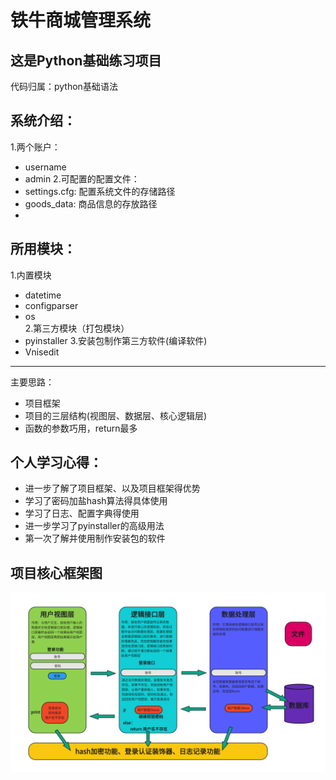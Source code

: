 # 铁牛商城管理系统
## 这是Python基础练习项目
代码归属：python基础语法  

## 系统介绍：
1.两个账户：  
  - username
  - admin
 2.可配置的配置文件：
  - settings.cfg: 配置系统文件的存储路径
  - goods_data: 商品信息的存放路径
  - 







## 所用模块： 

1.内置模块  
  - datetime
  - configparser  
  - os    
2.第三方模块（打包模块）
  - pyinstaller
3.安装包制作第三方软件(编译软件)
  - Vnisedit
---

主要思路：
  - 项目框架
  - 项目的三层结构(视图层、数据层、核心逻辑层)
  - 函数的参数巧用，return最多
 
 ## 个人学习心得：  
 - 进一步了解了项目框架、以及项目框架得优势
 - 学习了密码加盐hash算法得具体使用
 - 学习了日志、配置字典得使用
 - 进一步学习了pyinstaller的高级用法
 - 第一次了解并使用制作安装包的软件
  
  
## 项目核心框架图  
![项目核心框架图](https://github.com/natsume37/tieniu_shopping/blob/main/imgs/%E9%A1%B9%E7%9B%AE%E6%9E%B6%E6%9E%84%E5%9B%BE.png)
